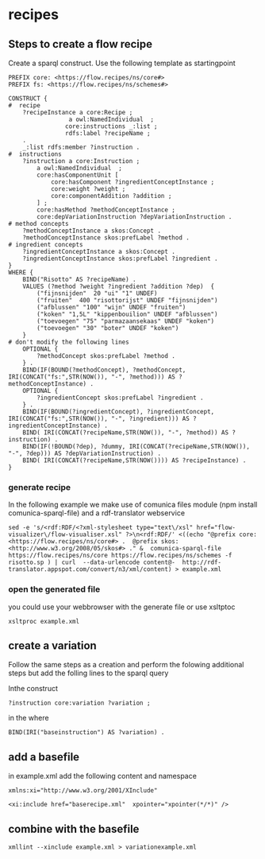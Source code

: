 # recipes

## Steps to create a flow recipe
Create a sparql construct. Use the following template as startingpoint
```
PREFIX core: <https://flow.recipes/ns/core#>
PREFIX fs: <https://flow.recipes/ns/schemes#>

CONSTRUCT {
#  recipe	
	?recipeInstance a core:Recipe ;
				 a owl:NamedIndividual  ;
				core:instructions _:list ; 
				rdfs:label ?recipeName ;
	.
	_:list rdfs:member ?instruction .
#  instructions
	?instruction a core:Instruction ;
		a owl:NamedIndividual  ;
		core:hasComponentUnit [
			core:hasComponent ?ingredientConceptInstance ;
			core:weight ?weight ;
			core:componentAddition ?addition ;
		] ;
		core:hasMethod ?methodConceptInstance ;
		core:depVariationInstruction ?depVariationInstruction .
# method concepts
	?methodConceptInstance a skos:Concept .
	?methodConceptInstance skos:prefLabel ?method .
# ingredient concepts
	?ingredientConceptInstance a skos:Concept .
	?ingredientConceptInstance skos:prefLabel ?ingredient .
}
WHERE {
	BIND("Risotto" AS ?recipeName) .
	VALUES (?method ?weight ?ingredient ?addition ?dep)  {
		("fijnsnijden"  20 "ui" "1" UNDEF)
		("fruiten"  400 "risottorijst" UNDEF "fijnsnijden")
		("afblussen" "100" "wijn" UNDEF "fruiten") 
		("koken" "1,5L" "kippenbouilion" UNDEF "afblussen") 
		("toevoegen" "75" "parmazaansekaas" UNDEF "koken") 
		("toevoegen" "30" "boter" UNDEF "koken") 
	}
# don't modify the following lines
	OPTIONAL {
		?methodConcept skos:prefLabel ?method . 
	} .
	BIND(IF(BOUND(?methodConcept), ?methodConcept, IRI(CONCAT("fs:",STR(NOW()), "-", ?method))) AS ?methodConceptInstance) .
	OPTIONAL {
		?ingredientConcept skos:prefLabel ?ingredient . 
	} .
	BIND(IF(BOUND(?ingredientConcept), ?ingredientConcept, IRI(CONCAT("fs:",STR(NOW()), "-", ?ingredient))) AS ?ingredientConceptInstance) .
	BIND( IRI(CONCAT(?recipeName,STR(NOW()), "-", ?method)) AS ?instruction) .
	BIND(IF(!BOUND(?dep), ?dummy, IRI(CONCAT(?recipeName,STR(NOW()), "-", ?dep))) AS ?depVariationInstruction) .
	BIND( IRI(CONCAT(?recipeName,STR(NOW()))) AS ?recipeInstance) .
}
```


### generate recipe

In the following example we make use of comunica files module (npm install comunica-sparql-file) and a rdf-translator webservice

```
sed -e 's/<rdf:RDF/<?xml-stylesheet type="text\/xsl" href="flow-visualizer\/flow-visualiser.xsl" ?>\n<rdf:RDF/' <((echo "@prefix core:  <https://flow.recipes/ns/core#> .  @prefix skos: <http://www.w3.org/2008/05/skos#> ." &  comunica-sparql-file https://flow.recipes/ns/core https://flow.recipes/ns/schemes -f risotto.sp ) | curl  --data-urlencode content@-  http://rdf-translator.appspot.com/convert/n3/xml/content) > example.xml
```

### open the generated file 

you could use your webbrowser with the generate file or use xsltptoc
```
xsltproc example.xml
```

## create a variation

Follow the same steps as a creation and perform the folowing additional steps but add the folling lines to the sparql query

Inthe construct
```
?instruction core:variation ?variation ;

```

in the where 
```
BIND(IRI("baseinstruction") AS ?variation) .
```



## add a basefile

in example.xml add the following content and namespace

```
xmlns:xi="http://www.w3.org/2001/XInclude"
```

```
<xi:include href="baserecipe.xml"  xpointer="xpointer(*/*)" />

```

## combine with the basefile

```
xmllint --xinclude example.xml > variationexample.xml
```

